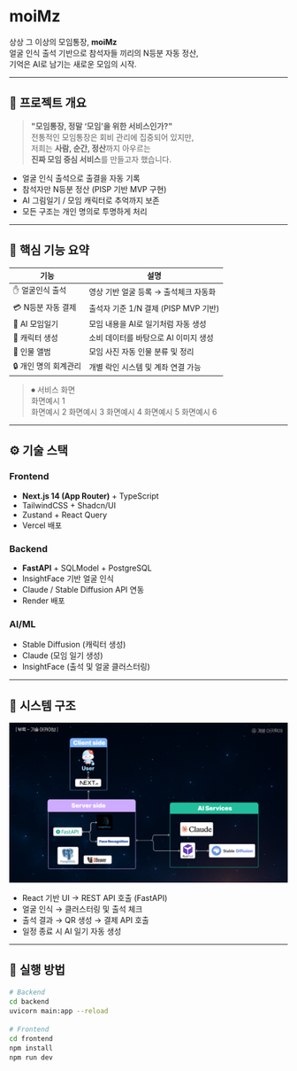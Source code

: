 # moiMz

상상 그 이상의 모임통장, **moiMz**  
얼굴 인식 출석 기반으로 참석자들 끼리의 N등분 자동 정산,  
기억은 AI로 남기는 새로운 모임의 시작.

---

## 🧩 프로젝트 개요

> **"모임통장, 정말 ‘모임’을 위한 서비스인가?"**  
전통적인 모임통장은 회비 관리에 집중되어 있지만,  
저희는 **사람, 순간, 정산**까지 아우르는  
**진짜 모임 중심 서비스**를 만들고자 했습니다.

- 얼굴 인식 출석으로 출결을 자동 기록
- 참석자만 N등분 정산 (PISP 기반 MVP 구현)
- AI 그림일기 / 모임 캐릭터로 추억까지 보존
- 모든 구조는 개인 명의로 투명하게 처리

---

## 🔧 핵심 기능 요약

| 기능              | 설명 |
|------------------|------|
| ✋ 얼굴인식 출석     | 영상 기반 얼굴 등록 → 출석체크 자동화 |
| 💳 N등분 자동 결제  | 출석자 기준 1/N 결제 (PISP MVP 기반) |
| 🧠 AI 모임일기      | 모임 내용을 AI로 일기처럼 자동 생성 |
| 🎨 캐릭터 생성      | 소비 데이터를 바탕으로 AI 이미지 생성 |
| 📸 인물 앨범        | 모임 사진 자동 인물 분류 및 정리 |
| 🔒 개인 명의 회계관리 | 개별 락인 시스템 및 계좌 연결 가능 |

> ⏺ 서비스 화면  
> 화면예시 1  
> 화면예시 2
> 화면예시 3
> 화면예시 4
> 화면예시 5
> 화면예시 6  

---

## ⚙️ 기술 스택

### Frontend
- **Next.js 14 (App Router)** + TypeScript
- TailwindCSS + Shadcn/UI
- Zustand + React Query
- Vercel 배포

### Backend
- **FastAPI** + SQLModel + PostgreSQL
- InsightFace 기반 얼굴 인식
- Claude / Stable Diffusion API 연동
- Render 배포

### AI/ML
- Stable Diffusion (캐릭터 생성)
- Claude (모임 일기 생성)
- InsightFace (출석 및 얼굴 클러스터링)

---

## 🧱 시스템 구조

![시스템 아키텍처](./images/architecture.png)

- React 기반 UI → REST API 호출 (FastAPI)
- 얼굴 인식 → 클러스터링 및 출석 체크
- 출석 결과 → QR 생성 → 결제 API 호출
- 일정 종료 시 AI 일기 자동 생성

---

## 🚀 실행 방법

```bash
# Backend
cd backend
uvicorn main:app --reload

# Frontend
cd frontend
npm install
npm run dev
